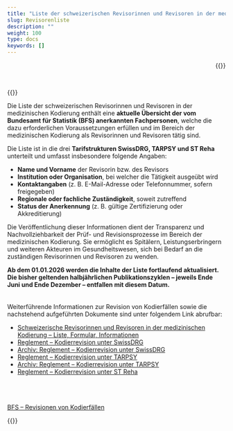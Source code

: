 ```yaml
---
title: "Liste der schweizerischen Revisorinnen und Revisoren in der medizinischen Kodierung"
slug: Revisorenliste
description: ""
weight: 100
type: docs
keywords: []
---
```


<p style="text-align: right;">{{<printButton>}}
<p style="text-align: left;">  
<br>
  
{{<markdown>}}
  
Die Liste der schweizerischen Revisorinnen und Revisoren in der medizinischen Kodierung enthält eine **aktuelle Übersicht der vom Bundesamt für Statistik (BFS) anerkannten Fachpersonen**, welche die dazu erforderlichen Voraussetzungen erfüllen und im Bereich der medizinischen Kodierung als Revisorinnen und Revisoren tätig sind. 
  
Die Liste ist in die drei **Tarifstrukturen SwissDRG, TARPSY und ST Reha** unterteilt und umfasst insbesondere folgende Angaben:
<body>
    <ul>
        <li><strong>Name und Vorname</strong> der Revisorin bzw. des Revisors</li>
        <li><strong>Institution oder Organisation</strong>, bei welcher die Tätigkeit ausgeübt wird</li>
        <li><strong>Kontaktangaben</strong> (z. B. E-Mail-Adresse oder Telefonnummer, sofern freigegeben)</li>
        <li><strong>Regionale oder fachliche Zuständigkeit</strong>, soweit zutreffend</li>
        <li><strong>Status der Anerkennung</strong> (z. B. gültige Zertifizierung oder Akkreditierung)</li>
    </ul>
</body>


Die Veröffentlichung dieser Informationen dient der Transparenz und Nachvollziehbarkeit der Prüf- und Revisionsprozesse im Bereich der medizinischen Kodierung. Sie ermöglicht es Spitälern, Leistungserbringern und weiteren Akteuren im Gesundheitswesen, sich bei Bedarf an die zuständigen Revisorinnen und Revisoren zu wenden.
  
**Ab dem 01.01.2026 werden die Inhalte der Liste fortlaufend aktualisiert. Die bisher geltenden halbjährlichen Publikationszyklen – jeweils Ende Juni und Ende Dezember – entfallen mit diesem Datum.**
<br>  
<br>
Weiterführende Informationen zur Revision von Kodierfällen sowie die nachstehend aufgeführten Dokumente sind unter folgendem Link abrufbar: 
<body>
    <ul>
        <li><a href="https://www.bfs.admin.ch/bfs/de/home/statistiken/gesundheit/nomenklaturen/medkk/revisionen-kodierfaelle.html#schweizerische-revisorinnen-und-revisoren-in-der-medizinischen-kodierung-liste-formular-informationen"
        target="_blank"
        rel="noopener noreferrer">
        Schweizerische Revisorinnen und Revisoren in der medizinischen Kodierung – Liste, Formular, Informationen</a>
        </li>
        <li><a href="https://www.bfs.admin.ch/bfs/de/home/statistiken/gesundheit/nomenklaturen/medkk/revisionen-kodierfaelle.html#reglement-kodierrevision-unter-swissdrg"
        target="_blank"
        rel="noopener noreferrer">
        Reglement – Kodierrevision unter SwissDRG</a>
        </li>
        <li><a href="https://www.bfs.admin.ch/bfs/de/home/statistiken/gesundheit/nomenklaturen/medkk/revisionen-kodierfaelle.html#archiv-reglement-kodierrevision-unter-swissdrg"
        target="_blank"
        rel="noopener noreferrer">
        Archiv: Reglement – Kodierrevision unter SwissDRG</a>
        </li>
        <li><a href="https://www.bfs.admin.ch/bfs/de/home/statistiken/gesundheit/nomenklaturen/medkk/revisionen-kodierfaelle.html#reglement-kodierrevision-unter-tarpsy"
        target="_blank"
        rel="noopener noreferrer">
        Reglement – Kodierrevision unter TARPSY</a>
        </li>
        <li><a href="https://www.bfs.admin.ch/bfs/de/home/statistiken/gesundheit/nomenklaturen/medkk/revisionen-kodierfaelle.html#archiv-reglement-kodierrevision-unter-tarpsy"
        target="_blank"
        rel="noopener noreferrer">
        Archiv: Reglement – Kodierrevision unter TARPSY</a>
        </li>
        <li><a href="https://www.bfs.admin.ch/bfs/de/home/statistiken/gesundheit/nomenklaturen/medkk/revisionen-kodierfaelle.html#reglement-kodierrevision-unter-st-reha"
        target="_blank"
        rel="noopener noreferrer">
        Reglement – Kodierrevision unter ST Reha</a>
        </li>
    </ul>
</body>
<br>
<br>
<br>
<a href="https://www.bfs.admin.ch/bfs/de/home/statistiken/gesundheit/nomenklaturen/medkk/revisionen-kodierfaelle.html"
        target="_blank"
        rel="noopener noreferrer">
        BFS – Revisionen von Kodierfällen</a>

{{</markdown>}}